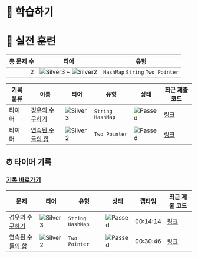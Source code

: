 # 📖 학습하기

# 🥇 실전 훈련
|총 문제 수|티어|유형|
|---:|---|---|
|2|![Silver3][s3] ~ ![Silver2][s2]|`HashMap` `String` `Two Pointer`|

|기록분류|이름|티어|유형|상태|최근 제출 코드|
|---|---|---|---|---|---|
|타이머|[경우의 수 구하기](https://www.codetree.ai/training-field/search/problems/number-of-cases)|![Silver3][s3]|`String` `HashMap`|![Passed][passed]|[링크](https://github.com/kochungcheon/codetree-TILs/blob/main/231227/%EA%B2%BD%EC%9A%B0%EC%9D%98%20%EC%88%98%20%EA%B5%AC%ED%95%98%EA%B8%B0/number-of-cases.java)|
|타이머|[연속된 수들의 합](https://www.codetree.ai/training-field/search/problems/sum-of-consecutive-numbers)|![Silver2][s2]|`Two Pointer`|![Passed][passed]|[링크](https://github.com/kochungcheon/codetree-TILs/blob/main/231227/%EC%97%B0%EC%86%8D%EB%90%9C%20%EC%88%98%EB%93%A4%EC%9D%98%20%ED%95%A9/sum-of-consecutive-numbers.java)|


## ⏰ 타이머 기록
### [기록 바로가기](https://www.codetree.ai/training-field/my-records/timer/6493)

|문제|티어|유형|상태|랩타임|최근 제출 코드|
|---|---|---|---|---|---|
[경우의 수 구하기](https://www.codetree.ai/training-field/search/problems/number-of-cases)|![Silver3][s3]|`String` `HashMap`|![Passed][passed]|00:14:14|[링크](https://github.com/kochungcheon/codetree-TILs/blob/main/231227/%EA%B2%BD%EC%9A%B0%EC%9D%98%20%EC%88%98%20%EA%B5%AC%ED%95%98%EA%B8%B0/number-of-cases.java)|
[연속된 수들의 합](https://www.codetree.ai/training-field/search/problems/sum-of-consecutive-numbers)|![Silver2][s2]|`Two Pointer`|![Passed][passed]|00:30:46|[링크](https://github.com/kochungcheon/codetree-TILs/blob/main/231227/%EC%97%B0%EC%86%8D%EB%90%9C%20%EC%88%98%EB%93%A4%EC%9D%98%20%ED%95%A9/sum-of-consecutive-numbers.java)|












[b5]: https://img.shields.io/badge/Bronze_5-%235D3E31.svg
[b4]: https://img.shields.io/badge/Bronze_4-%235D3E31.svg
[b3]: https://img.shields.io/badge/Bronze_3-%235D3E31.svg
[b2]: https://img.shields.io/badge/Bronze_2-%235D3E31.svg
[b1]: https://img.shields.io/badge/Bronze_1-%235D3E31.svg
[s5]: https://img.shields.io/badge/Silver_5-%23394960.svg
[s4]: https://img.shields.io/badge/Silver_4-%23394960.svg
[s3]: https://img.shields.io/badge/Silver_3-%23394960.svg
[s2]: https://img.shields.io/badge/Silver_2-%23394960.svg
[s1]: https://img.shields.io/badge/Silver_1-%23394960.svg
[g5]: https://img.shields.io/badge/Gold_5-%23FFC433.svg
[g4]: https://img.shields.io/badge/Gold_4-%23FFC433.svg
[g3]: https://img.shields.io/badge/Gold_3-%23FFC433.svg
[g2]: https://img.shields.io/badge/Gold_2-%23FFC433.svg
[g1]: https://img.shields.io/badge/Gold_1-%23FFC433.svg
[p5]: https://img.shields.io/badge/Platinum_5-%2376DDD8.svg
[p4]: https://img.shields.io/badge/Platinum_4-%2376DDD8.svg
[p3]: https://img.shields.io/badge/Platinum_3-%2376DDD8.svg
[p2]: https://img.shields.io/badge/Platinum_2-%2376DDD8.svg
[p1]: https://img.shields.io/badge/Platinum_1-%2376DDD8.svg
[passed]: https://img.shields.io/badge/Passed-%23009D27.svg
[failed]: https://img.shields.io/badge/Failed-%23D24D57.svg
[easy]: https://img.shields.io/badge/쉬움-%235cb85c.svg?for-the-badge
[medium]: https://img.shields.io/badge/보통-%23FFC433.svg?for-the-badge
[hard]: https://img.shields.io/badge/어려움-%23D24D57.svg?for-the-badge
